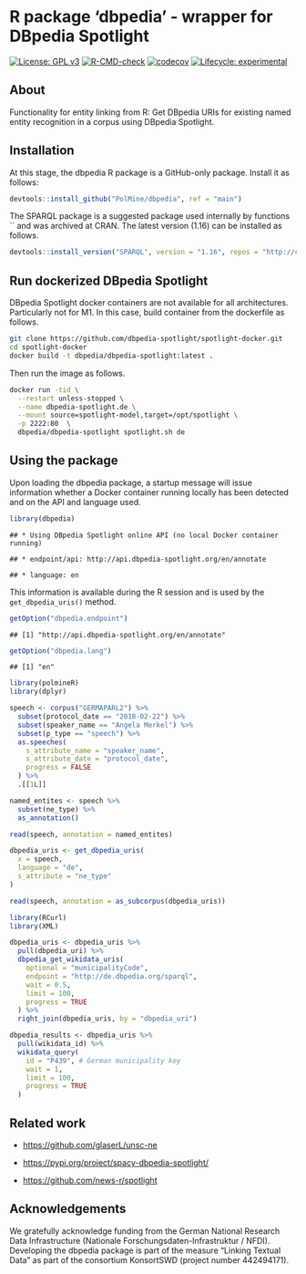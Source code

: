 R package ‘dbpedia’ - wrapper for DBpedia Spotlight
================

<!-- badges: start -->

[![License: GPL
v3](https://img.shields.io/badge/License-GPLv3-blue.svg)](https://www.gnu.org/licenses/gpl-3.0)
[![R-CMD-check](https://github.com/PolMine/dbpedia/actions/workflows/R-CMD-check.yaml/badge.svg)](https://github.com/PolMine/dbpedia/actions/workflows/R-CMD-check.yaml)
[![codecov](https://codecov.io/gh/PolMine/dbpedia/branch/main/graph/badge.svg)](https://codecov.io/gh/PolMine/dbpedia/branch/main)
[![Lifecycle:
experimental](https://img.shields.io/badge/lifecycle-experimental-orange.svg)](https://lifecycle.r-lib.org/articles/stages.html#experimental)
<!-- badges: end -->

## About

Functionality for entity linking from R: Get DBpedia URIs for existing
named entity recognition in a corpus using DBpedia Spotlight.

## Installation

At this stage, the dbpedia R package is a GitHub-only package. Install
it as follows:

``` r
devtools::install_github("PolMine/dbpedia", ref = "main")
```

The SPARQL package is a suggested package used internally by functions
\`\` and was archived at CRAN. The latest version (1.16) can be
installed as follows.

``` r
devtools::install_version("SPARQL", version = "1.16", repos = "http://cran.us.r-project.org") 
```

## Run dockerized DBpedia Spotlight

DBpedia Spotlight docker containers are not available for all
architectures. Particularly not for M1. In this case, build container
from the dockerfile as follows.

``` sh
git clone https://github.com/dbpedia-spotlight/spotlight-docker.git
cd spotlight-docker
docker build -t dbpedia/dbpedia-spotlight:latest .
```

Then run the image as follows.

``` sh
docker run -tid \
  --restart unless-stopped \
  --name dbpedia-spotlight.de \
  --mount source=spotlight-model,target=/opt/spotlight \
  -p 2222:80  \
  dbpedia/dbpedia-spotlight spotlight.sh de
```

## Using the package

Upon loading the dbpedia package, a startup message will issue
information whether a Docker container running locally has been detected
and on the API and language used.

``` r
library(dbpedia)
```

    ## * Using DBpedia Spotlight online API (no local Docker container running)

    ## * endpoint/api: http://api.dbpedia-spotlight.org/en/annotate

    ## * language: en

This information is available during the R session and is used by the
`get_dbpedia_uris()` method.

``` r
getOption("dbpedia.endpoint")
```

    ## [1] "http://api.dbpedia-spotlight.org/en/annotate"

``` r
getOption("dbpedia.lang")
```

    ## [1] "en"

``` r
library(polmineR)
library(dplyr)

speech <- corpus("GERMAPARL2") %>% 
  subset(protocol_date == "2018-02-22") %>%
  subset(speaker_name == "Angela Merkel") %>%
  subset(p_type == "speech") %>%
  as.speeches(
    s_attribute_name = "speaker_name",
    s_attribute_date = "protocol_date",
    progress = FALSE
  ) %>%
  .[[1L]]

named_entites <- speech %>%
  subset(ne_type) %>%
  as_annotation()

read(speech, annotation = named_entites)

dbpedia_uris <- get_dbpedia_uris(
  x = speech,
  language = "de",
  s_attribute = "ne_type"
)

read(speech, annotation = as_subcorpus(dbpedia_uris))
```

``` r
library(RCurl)
library(XML)

dbpedia_uris <- dbpedia_uris %>%
  pull(dbpedia_uri) %>% 
  dbpedia_get_wikidata_uris(
    optional = "municipalityCode",
    endpoint = "http://de.dbpedia.org/sparql",
    wait = 0.5,
    limit = 100,
    progress = TRUE
  ) %>% 
  right_join(dbpedia_uris, by = "dbpedia_uri")
```

``` r
dbpedia_results <- dbpedia_uris %>%
  pull(wikidata_id) %>% 
  wikidata_query(
    id = "P439", # German municipality key
    wait = 1,
    limit = 100,
    progress = TRUE
  )
```

## Related work

- <https://github.com/glaserL/unsc-ne>

- <https://pypi.org/project/spacy-dbpedia-spotlight/>

- <https://github.com/news-r/spotlight>

## Acknowledgements

We gratefully acknowledge funding from the German National Research Data
Infrastructure (Nationale Forschungsdaten-Infrastruktur / NFDI).
Developing the dbpedia package is part of the measure “Linking Textual
Data” as part of the consortium KonsortSWD (project number 442494171).
